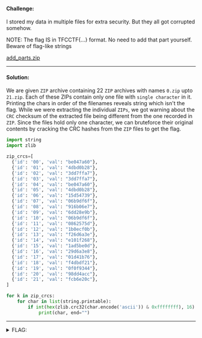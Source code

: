 #### Challenge:

I stored my data in multiple files for extra security. But they all got corrupted somehow.

NOTE: The flag IS in TFCCTF{...} format. No need to add that part yourself. Beware of flag-like strings

[add_parts.zip](./add_parts.zip ":ignore")

---

#### Solution:

We are given `ZIP` archive containing 22 `ZIP` archives with names `0.zip` upto `21.zip`. Each of these ZIPs contain only one file with `single character` in it. Printing the chars in order of the filenames reveals string which isn't the flag. While we were extracting the individual `ZIPs`, we got warning about the `CRC` checksum of the extracted file being different from the one recorded in `ZIP`. Since the files hold only one character, we can bruteforce their original contents by cracking the CRC hashes from the `ZIP` files to get the flag.

```python
import string
import zlib

zip_crcs=[
  {'id': '00', 'val': "be047a60"},
  {'id': '01', 'val': "4dbd0b28"},
  {'id': '02', 'val': "3dd7ffa7"},
  {'id': '03', 'val': "3dd7ffa7"},
  {'id': '04', 'val': "be047a60"},
  {'id': '05', 'val': "4dbd0b28"},
  {'id': '06', 'val': "15d54739"},
  {'id': '07', 'val': "06b9df6f"},
  {'id': '08', 'val': "916b06e7"},
  {'id': '09', 'val': "6dd28e9b"},
  {'id': '10', 'val': "06b9df6f"},
  {'id': '11', 'val': "0862575d"},
  {'id': '12', 'val': "1b0ecf0b"},
  {'id': '13', 'val': "f26d6a3e"},
  {'id': '14', 'val': "e101f268"},
  {'id': '15', 'val': "1ad5be0d"},
  {'id': '16', 'val': "29d6a3e8"},
  {'id': '17', 'val': "01d41b76"},
  {'id': '18', 'val': "f4dbdf21"},
  {'id': '19', 'val': "0f0f9344"},
  {'id': '20', 'val': "98dd4acc"},
  {'id': '21', 'val': "fcb6e20c"},
]

for k in zip_crcs:
    for char in list(string.printable):
        if int(hex(zlib.crc32(char.encode('ascii')) & 0xffffffff), 16) == int("0x"+k["val"], 16):
            print(char, end="")
```

---

<details><summary>FLAG:</summary>

```
TFCCTF{ch3cksum2_g0od}
```

</details>
<br/>
